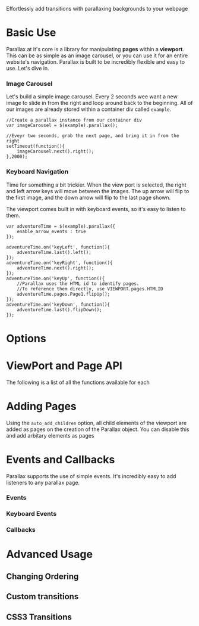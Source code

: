 
Effortlessly add transitions with parallaxing backgrounds to your webpage


# Basic Use

Parallax at it's core is a library for manipulating **pages** within a **viewport**. This can be as simple as an image carousel, or you can use it for an entire website's navigation. Parallax is built to be incredibly flexible and easy to use. Let's dive in.

### Image Carousel

Let's build a simple image carousel. Every 2 seconds wee want a new image to slide in from the right and loop around back to the beginning. All of our images are already stored within a container div called `example`.

	//Create a parallax instance from our container div
	var imageCarousel = $(example).parallax();

	//Eveyr two seconds, grab the next page, and bring it in from the right
	setTimeout(function(){
		imageCarousel.next().right();
	},2000);

### Keyboard Navigation

Time for something a bit trickier. When the view port is selected, the right and left arrow keys will move between the images. The up arrow will flip to the first image, and the down arrow will flip to the last page shown.

The viewport comes built in with keyboard events, so it's easy to listen to them.

	var adventureTime = $(example).parallax({
		enable_arrow_events : true
	});

	adventureTime.on('keyLeft', function(){
		adventureTime.last().left();
	});
	adventureTime.on('keyRight', function(){
		adventureTime.next().right();
	});
	adventureTime.on('keyUp', function(){
		//Parallax uses the HTML id to identify pages.
		//To reference them directly, use VIEWPORT.pages.HTMLID
		adventureTime.pages.Page1.flipUp();
	});
	adventureTime.on('keyDown', function(){
		adventureTime.last().flipDown();
	});

# Options

# ViewPort and Page API

The following is a list of all the functions available for each



# Adding Pages

Using the `auto_add_children` option, all child elements of the viewport are added as pages on the creation of the Parallax object. You can disable this and add arbitary elements as pages

# Events and Callbacks

Parallax supports the use of simple events. It's incredibly easy to add listeners to any parallax page.

### Events


### Keyboard Events


### Callbacks






# Advanced Usage

## Changing Ordering

## Custom transitions

## CSS3 Transitions
